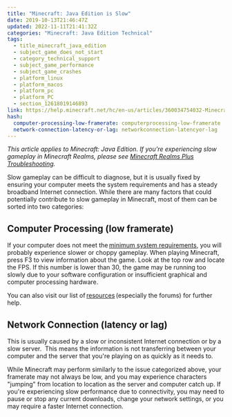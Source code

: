 ```yaml
---
title: "Minecraft: Java Edition is Slow"
date: 2019-10-13T21:46:47Z
updated: 2022-11-11T21:41:32Z
categories: "Minecraft: Java Edition Technical"
tags:
  - title_minecraft_java_edition
  - subject_game_does_not_start
  - category_technical_support
  - subject_game_performance
  - subject_game_crashes
  - platform_linux
  - platform_macos
  - platform_pc
  - platform_PC
  - section_12618019146893
link: https://help.minecraft.net/hc/en-us/articles/360034754032-Minecraft-Java-Edition-is-Slow
hash:
  computer-processing-low-framerate: computerprocessing-low-framerate
  network-connection-latency-or-lag: networkconnection-latencyor-lag
---
```


*This article applies to Minecraft: Java Edition. If you’re experiencing slow gameplay in Minecraft Realms, please see *[Minecraft Realms Plus Troubleshooting](../Realms-Troubleshooting-and-Billing/Minecraft-Realms-Plus-Troubleshooting.md)*.*

Slow gameplay can be difficult to diagnose, but it is usually fixed by ensuring your computer meets the system requirements and has a steady broadband Internet connection. While there are many factors that could potentially contribute to slow gameplay in Minecraft, most of them can be sorted into two categories:

## Computer Processing (low framerate) 

If your computer does not meet the [minimum system requirements](./Minecraft-Java-Edition-Installation-Issues-FAQ.md#what-are-the-device-requirements-to-run-minecraft-java-edition), you will probably experience slower or choppy gameplay. When playing Minecraft, press F3 to view information about the game. Look at the top row and locate the FPS. If this number is lower than 30, the game may be running too slowly due to your software configuration or insufficient graphical and computer processing hardware.

You can also visit our list of [resources](./Minecraft-Java-Edition-Troubleshooting.md) (especially the forums) for further help.  

## Network Connection (latency or lag) 

This is usually caused by a slow or inconsistent Internet connection or by a slow server.  This means the information is not transferring between your computer and the server that you're playing on as quickly as it needs to.

While Minecraft may perform similarly to the issue categorized above, your framerate may not always be low, and you may experience characters "jumping" from location to location as the server and computer catch up. If you're experiencing slow performance due to connectivity, you may need to pause or stop any current downloads, change your network settings, or you may require a faster Internet connection.
